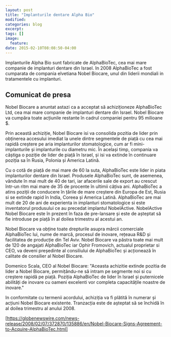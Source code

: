 ```yaml
---
layout: post
title: "Implanturile dentare Alpha Bio"
modified:
categories: blog
excerpt:
tags: []
image:
  feature:
date: 2015-02-10T08:08:50-04:00
---
```


Implanturile Alpha Bio sunt fabricate de AlphaBioTec, cea mai mare companie de implanturi dentare din Israel. In 2008 AlphaBioTec a fost cumparata de compania elvetiana Nobel Biocare, unul din liderii mondiali in tratamentele cu implanturi.

## Comunicat de presa


Nobel Biocare a anuntat astazi ca a acceptat să achiziționeze AlphaBioTec Ltd, cea mai mare companie de implanturi dentare din Israel. Nobel Biocare va cumpăra toate acțiunile restante în cadrul companiei pentru 95 milioane $.

Prin această achiziție, Nobel Biocare isi va consolida pozitia de lider prin obținerea accesului imediat la unele dintre segmentele de piață cu cea mai rapidă creștere pe aria implanturilor stomatologice, cum ar fi mini-implanturile și implanturile cu diametru mic. În același timp, compania va câștiga o poziție de lider de piață în Israel, și isi va  extinde în continuare poziția sa în Rusia, Polonia și America Latină.

Cu o cotă de piață de mai mare de 60 la suta, AlphaBioTec este lider in piata implanturilor dentare din Israel. Produsele AlphaBioTec sunt, de asemenea, vândute în mai mult de 40 de tari, iar afacerile sale de export au crescut într-un ritm mai mare de 35 de procente în ultimii câțiva ani. AlphaBioTec a atins poziții de conducere în țările de mare creștere din Europa de Est, Rusia si se extinde rapid în India, Coreea și America Latină. AlphaBioTec are mai mult de 20 de ani de experienta in implanturi stomatologice si este inventatorul produsului ce au precedat implantul  NobelActive. NobelActive Nobel Biocare este în prezent în faza de pre-lansare și este de așteptat să fie introduse pe piață în al doilea trimestru al acestui an.

Nobel Biocare va obține toate drepturile asupra mărcii comerciale AlphaBioTec lui, nume de marcă, procesul de inovare, rețeaua R&D și facilitatea de producție din Tel Aviv. Nobel Biocare va păstra toate mai mult de 120 de angajati AlphaBioTec iar Ophir Fromovich, actualul proprietar si CEO, va deveni președinte al consiliului de AlphaBioTec și acționează în calitate de consilier al Nobel Biocare.

Domenico Scala, CEO al Nobel Biocare: "Aceasta achizitie extinde pozitia de lider a Nobel Biocare, permițându-ne să intram pe segmente noi si cu creștere rapidă pe piață. Poziția AlphaBioTec de lider în Israel și puternicele abilități de inovare cu oameni excelenti vor completa capacitățile noastre de inovare."

In conformitate cu termenii acordului, achiziția va fi plătită în numerar și acțiuni Nobel Biocare existente. Tranzacția este de așteptat să se închidă în al doilea trimestru al anului 2008.


[https://globenewswire.com/news-release/2008/02/07/372870/135886/en/Nobel-Biocare-Signs-Agreement-to-Acquire-AlphaBioTec.html]




